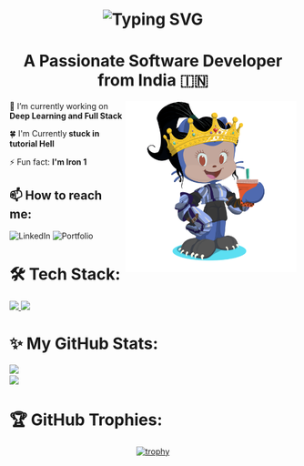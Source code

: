 <h1 align="center">
  <a href="https://git.io/typing-svg" style="text-decoration: none;">
    <span style="text-decoration: none;">
      <img src="https://readme-typing-svg.demolab.com?font=Aboreto&weight=800&size=36&duration=3000&pause=1000&color=0083C6&background=EBFF3900&center=true&multiline=true&random=false&width=450&height=130&lines=Greetings!+;I'm+Abha+Ghildiyal+%F0%9F%9A%80" alt="Typing SVG" style="text-decoration: none;" />
    </span>
  </a>
</h1>

<h1 style="text-align: center;">A Passionate Software Developer from India 🇮🇳</h1>

<!-- Short Introduction -->
  <img align="right" width="300" src="https://github.com/artemisKGG1/artemisKGG1/raw/main/octocat-artemis.png" alt="Your Image"  />
  <p>🔭 I’m currently working on <b>Deep Learning and Full Stack</b></p>
  <p>🍀 I'm Currently<b> stuck in tutorial Hell</b></p>
  <p>⚡ Fun fact: <b>I'm Iron 1</b></p>

<!-- Contact Section -->
<h2 align="left">📫 How to reach me:</h2>
<p align="left">
  <a href="https://linkedin.com/in/abha-ghildiyal-6ba119223" style="text-decoration: none;">
    <img src="https://img.shields.io/badge/LinkedIn-0077B5?style=for-the-badge&logo=linkedin&logoColor=white" alt="LinkedIn" style="border: none;" />
  </a> 
  <a href="https://abha-ghildiyal.vercel.app/" style="text-decoration: none;">
    <img src="https://img.shields.io/badge/Portfolio-000000?style=for-the-badge&logo=vercel&logoColor=white" alt="Portfolio" style="border: none;" />
  </a>
</p>

<!-- Languages, Frameworks, and Tools -->

# 🛠️ Tech Stack:

<div align="left">
  <a href="https://skillicons.dev">
    <img src="https://skillicons.dev/icons?i=nodejs,github,javascript,typescript,react,express,fastapi,mongodb,mysql,nextjs"/>
    <img src="https://skillicons.dev/icons?i=c,cpp,python,tensorflow,pytorch,tailwind,git,kali,django"/>
  </a>
</div>

<!-- GitHub Stats -->

# ✨ My GitHub Stats:

<div>

<img src="https://github-readme-stats.vercel.app/api?username=artemisKGG1&theme=nightowl&hide_border=false&include_all_commits=true&count_private=false" width="400px"/>
<br/>
<img src="https://github-readme-streak-stats.herokuapp.com/?user=artemisKGG1&theme=nightowl&hide_border=false" width="400px"/>
<br/>

</div>

# 🏆 GitHub Trophies:

<div align="center">

[![trophy](https://github-profile-trophy.vercel.app/?username=artemiskgg1&theme=onedark)](https://github.com/ryo-ma/github-profile-trophy)

</div>
